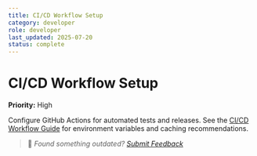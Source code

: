 ```yaml
---
title: CI/CD Workflow Setup
category: developer
role: developer
last_updated: 2025-07-20
status: complete
---
```

# CI/CD Workflow Setup

**Priority:** High

Configure GitHub Actions for automated tests and releases. See the [CI/CD Workflow Guide](../ci-workflow.md) for environment variables and caching recommendations.

> 💬 *Found something outdated? [Submit Feedback](../feedback.md)*
